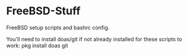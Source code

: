 # FreeBSD-Stuff
FreeBSD setup scripts and bashrc config.

You'll need to install doas/git if not already installed for these scripts to work:
pkg install doas git
